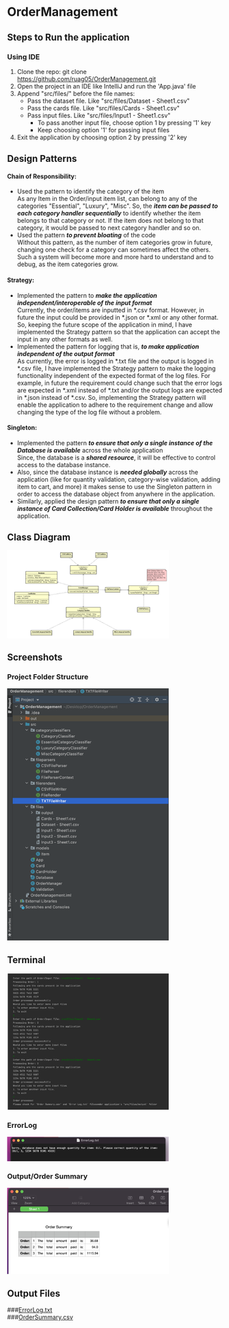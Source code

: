 # OrderManagement
## Steps to Run the application

### Using IDE
1. Clone the repo: git clone https://github.com/ruag05/OrderManagement.git
2. Open the project in an IDE like IntelliJ and run the 'App.java' file
3. Append "src/files/" before the file names:
   - Pass the dataset file. Like "src/files/Dataset - Sheet1.csv"
   - Pass the cards file. Like "src/files/Cards - Sheet1.csv"
   - Pass input files. Like "src/files/Input1 - Sheet1.csv"
     - To pass another input file, choose option 1 by pressing '1' key
     - Keep choosing option '1' for passing input files
4. Exit the application by choosing option 2 by pressing '2' key

## Design Patterns
#### Chain of Responsibility:
- Used the pattern to identify the category of the item<br>
As any Item in the Order/input item list, can belong to any of the categories "Essential", "Luxury", "Misc". So, the ***item can be passed to each category handler sequentially*** to identify whether the item belongs to that category or not. If the item does not belong to that category, it would be passed to next category handler and so on.
- Used the pattern ***to prevent bloating*** of the code<br>
Without this pattern, as the number of item categories grow in future, changing one check for a category can sometimes affect the others. Such a system will become more and more hard to understand and to debug, as the item categories grow.

#### Strategy:

- Implemented the pattern to ***make the application independent/interoperable of the input format***<br>
Currently, the order/items are inputted in *.csv format. However, in future the input could be provided in *.json or *.xml or any other format. So, keeping the future scope of the application in mind, I have implemented the Strategy pattern so that the application can accept the input in any other formats as well.
- Implemented the pattern for logging that is, ***to make application independent of the output format***<br>
As currently, the error is logged in *.txt file and the output is logged in *.csv file, I have implemented the Strategy pattern to make the logging functionality independent of the expected format of the log files. For example, in future the requirement could change such that the error logs are expected in *.xml instead of *.txt and/or the output logs are expected in *.json instead of *.csv. So, implementing the Strategy pattern will enable the application to adhere to the requirement change and allow changing the type of the log file without a problem.

#### Singleton:
- Implemented the pattern ***to ensure that only a single instance of the Database is available*** across the whole application<br>
Since, the database is a ***shared resource***, it will be effective to control access to the database instance.
- Also, since the database instance is ***needed globally*** across the application (like for quantity validation, category-wise validation, adding item to cart, and more) it makes sense to use the Singleton pattern in order to access the database object from anywhere in the application.
- Similarly, applied the design pattern ***to ensure that only a single instance of Card Collection/Card Holder is available*** throughout the application.

## Class Diagram
<img src="screenshots/ClassDiagram.png" width="75%"/>

## Screenshots

### Project Folder Structure
<img src="screenshots/Folder Structure.png" width="75%"/>

## Terminal
<img src="screenshots/Terminal.png" width="75%"/>

### ErrorLog
<img src="screenshots/ErrorLog.png" width="75%"/>

### Output/Order Summary
<img src="screenshots/Order Summary.png" width="75%"/>

## Output Files

###[ErrorLog.txt](https://drive.google.com/file/d/1jy4WvyXin0vRwFv9F4vftcvg31gwLNXc/view?usp=sharing)
<br>
###[OrderSummary.csv](https://drive.google.com/file/d/149zQdPldX7bFfAVYCUJ0oXNioTcYQieN/view?usp=sharing)

